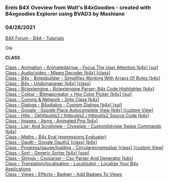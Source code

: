 ### Erels B4X Oveview from Walt's B4xGoodies - created with B4xgoodies Explorer using BVAD3 by Mashiane
### 04/28/2021
[B4X Forum - B4A - Tutorials](https://www.b4x.com/android/forum/threads/130201/)

Ola  
  
**CLASS**  
  
[Class - Animation - Animatedarrow - Focus The User Attention [b4x] [xui]](https://www.b4x.com/android/forum/threads/b4x-xui-animatedarrow-focus-the-user-attention.87877/)  
[Class - Audio/video - Mjpeg Decoder [b4x] [class]](https://www.b4x.com/android/forum/threads/b4x-class-mjpeg-decoder.73702/)  
[Class - B4x - Bytesbuilder - Simplifies Working With Arrays Of Bytes [b4x]](https://www.b4x.com/android/forum/threads/b4x-bytesbuilder-simplifies-working-with-arrays-of-bytes.89008/)  
[Class - B4x - Undomanager [b4x] [class]](https://www.b4x.com/android/forum/threads/b4x-class-undomanager.73019/)  
[Class - Bctextengine - Bctextengine Parser: B4x Code Highlighter [b4x]](https://www.b4x.com/android/forum/threads/b4x-bctextengine-parser-b4x-code-highlighter.109308/)  
[Class - Colour - Bitmapcreator + Hsv Color Picker [b4x] [xui]](https://www.b4x.com/android/forum/threads/b4x-xui-bitmapcreator-hsv-color-picker.91058/)  
[Class - Comms & Network - Sntp Class [b4x]](https://www.b4x.com/android/forum/threads/b4x-sntp-class.86088/)  
[Class - Dialogs - B4xdialog - Custom Dialogs [b4x] [xui]](https://www.b4x.com/android/forum/threads/b4x-xui-b4xdialog-custom-dialogs.99756/)  
[Class - Google - Google Place Autocomplete View [b4x] [custom View]](https://www.b4x.com/android/forum/threads/b4x-custom-view-google-place-autocomplete-view.81976/)  
[Class - Http - Okhttputils2 / Ihttputils2 / Httputils2 Source Code [b4x]](https://www.b4x.com/android/forum/threads/b4x-okhttputils2-ihttputils2-httputils2-source-code.82632/)  
[Class - Images - Apng - Animated Png [b4x]](https://www.b4x.com/android/forum/threads/b4x-apng-animated-png.121311/)  
[Class - List- And Scrollview - Clvswipe - Customlistview Swipe Commands [b4x]](https://www.b4x.com/android/forum/threads/b4x-clvswipe-customlistview-swipe-commands.98252/)  
[Class - Maths - B4x Eval (expressions Evaluator)](https://www.b4x.com/android/forum/threads/class-b4x-eval-expressions-evaluator.54629/)  
[Class - Oauth - Google Oauth2 [class] [b4x]](https://www.b4x.com/android/forum/threads/class-b4x-google-oauth2.79426/)  
[Class - Progress/gauge/loading - Circularprogressbar [class] [custom View]](https://www.b4x.com/android/forum/threads/class-custom-view-circularprogressbar.81604/)  
[Class - Sort - Generic Sorter [b4x] [oop]](https://www.b4x.com/android/forum/threads/b4x-oop-generic-sorter.74388/)  
[Class - Strings - Csvparser - Csv Parser And Generator [b4x]](https://www.b4x.com/android/forum/threads/b4x-csvparser-csv-parser-and-generator.110901/)  
[Class - Translation/localisation - Localizator - Localize Your B4x Applications](https://www.b4x.com/android/forum/threads/b4x-localizator-localize-your-b4x-applications.68751/)  
[Class - Views - Effects - Badger - Add Badges To Views](https://www.b4x.com/android/forum/threads/class-badger-add-badges-to-views.81723/)